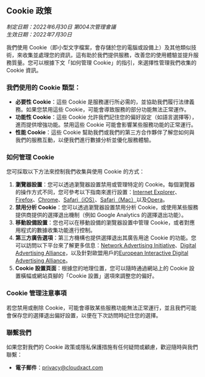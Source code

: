 ## Cookie 政策

*制定日期：2022年6月30日 第004次管理會議*  
*生效日期：2022年7月30日*

我們使用 Cookie（即小型文字檔案，會存儲於您的電腦或設備上）及其他類似技術，來收集並處理您的資訊，這有助於我們提供服務，改善您的使用體驗並提升服務質量。您可以根據下文「如何管理 Cookie」的指引，來選擇性管理我們收集的 Cookie 資訊。

### 我們使用的 Cookie 類型：

- **必要性 Cookie**：這些 Cookie 是服務運行所必需的，並協助我們履行法律義務。如果您禁用這些 Cookie，可能會導致服務的部分功能無法正常運作。
- **功能性 Cookie**：這些 Cookie 允許我們記住您的偏好設定（如語言選擇等），進而提供增強功能。禁用這些 Cookie 可能會影響某些服務功能的正常運行。
- **性能 Cookie**：這些 Cookie 幫助我們或我們的第三方合作夥伴了解您如何與我們的服務互動，以便我們進行數據分析並優化服務體驗。

### 如何管理 Cookie

您可採取以下方法來控制我們收集與使用 Cookie 的方式：

1. **瀏覽器設置**：您可以透過瀏覽器設置禁用或管理特定的 Cookie。每個瀏覽器的操作方式不同，您可參考以下指南來進行設置：[Internet Explorer](https://support.microsoft.com/zh-tw/windows/%E5%9C%A8-microsoft-edge-%E4%B8%AD%E7%AE%A1%E7%90%86-cookie-%E6%AA%A2%E8%A6%96-%E5%85%81%E8%A8%B1-%E5%B0%81%E9%8E%96-%E5%88%AA%E9%99%A4%E5%92%8C%E4%BD%BF%E7%94%A8-168dab11-0753-043d-7c16-ede5947fc64d#ie=ie-10)、[Firefox](https://support.mozilla.org/zh-TW/kb/cookies-information-websites-store-on-your-computer?redirectlocale=en-US&redirectslug=Cookies)、[Chrome](https://support.google.com/chrome/answer/95647?hl=zh-Hant&ref_topic=14666&sjid=8944642315200119770-AP)、[Safari（iOS）](https://support.apple.com/zh-tw/105082)、[Safari（Mac）](https://support.apple.com/zh-tw/guide/safari/sfri11471/mac)以及[Opera](https://blogs.opera.com/news/2015/08/how-to-manage-cookies-in-opera/)。
2. **禁用分析 Cookie**：您可以透過瀏覽器設置禁用分析 Cookie，或使用某些服務提供商提供的選擇退出機制（例如 Google Analytics 的選擇退出功能）。
3. **移動設備設置**：您也可以在移動設備的瀏覽器設置中管理 Cookie，或者對應用程式的數據收集功能進行控制。
4. **第三方廣告選項**：第三方機構也提供選擇退出其廣告用途 Cookie 的功能。您可以訪問以下平台來了解更多信息：[Network Advertising Initiative](https://optout.networkadvertising.org/)、[Digital Advertising Alliance](https://optout.aboutads.info/)，以及針對歐盟用戶的[European Interactive Digital Advertising Alliance](https://www.youronlinechoices.com/)。
5. **Cookie 設置頁面**：根據您的地理位置，您可以隨時通過網站上的 Cookie 設置橫幅或網站頁腳的「Cookie 設置」選項來調整您的偏好。

### Cookie 管理注意事項

若您禁用或刪除 Cookie，可能會導致某些服務功能無法正常運行，並且我們可能會保存您的選擇退出偏好設置，以便在下次訪問時記住您的選擇。

### 聯繫我們

如果您對我們的 Cookie 政策或隱私保護措施有任何疑問或顧慮，歡迎隨時與我們聯繫：

- **電子郵件**：[privacy@cloudxact.com](mailto:privacy@cloudxact.com)
